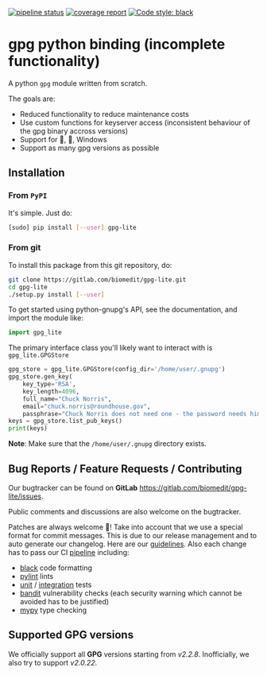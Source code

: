[![pipeline status](https://gitlab.com/biomedit/gpg-lite/badges/master/pipeline.svg)](https://gitlab.com/biomedit/gpg-lite/-/commits/master)
[![coverage report](https://gitlab.com/biomedit/gpg-lite/badges/master/coverage.svg)](https://gitlab.com/biomedit/gpg-lite/-/commits/master)
[![Code style: black](https://img.shields.io/badge/code%20style-black-000000.svg)](https://github.com/psf/black)

# gpg python binding (incomplete functionality)

A python `gpg` module written from scratch.

The goals are:
* Reduced functionality to reduce maintenance costs
* Use custom functions for keyserver access (inconsistent behaviour of
  the gpg binary accross versions)
* Support for 🐧, 🍏, Windows
* Support as many gpg versions as possible

## Installation

### From `PyPI`

It's simple. Just do:

```bash
[sudo] pip install [--user] gpg-lite
```

### From git

To install this package from this git repository, do:

```bash
git clone https://gitlab.com/biomedit/gpg-lite.git
cd gpg-lite
./setup.py install [--user]
```

To get started using python-gnupg's API, see the documentation,
and import the module like:

```python
import gpg_lite
```

The primary interface class you'll likely want to interact with is `gpg_lite.GPGStore`

```python
gpg_store = gpg_lite.GPGStore(config_dir='/home/user/.gnupg')
gpg_store.gen_key(
    key_type='RSA',
    key_length=4096,
    full_name="Chuck Norris",
	email="chuck.norris@roundhouse.gov",
	passphrase="Chuck Norris does not need one - the password needs him")
keys = gpg_store.list_pub_keys()
print(keys)
```

**Note**: Make sure that the `/home/user/.gnupg` directory exists.

## Bug Reports / Feature Requests / Contributing

Our bugtracker can be found on **GitLab** https://gitlab.com/biomedit/gpg-lite/issues. 

Public comments and discussions are also welcome on the bugtracker.

Patches are always welcome 🤗!
Take into account that we use a special format for commit messages.
This is due to our release management and to auto generate our
changelog.
Here are our [guidelines](./CONTRIBUTING.md).
Also each change has to pass our CI [pipeline](.gitlab-ci.yml)
including:

* [black](https://pypi.org/project/black/) code formatting
* [pylint](https://pylint.org/) lints
* [unit](./test/) / [integration](./integration_test/) tests
* [bandit](https://pypi.org/project/bandit/) vulnerability checks (each security warning which cannot be
  avoided has to be justified)
* [mypy](http://mypy-lang.org/) type checking

## Supported GPG versions

We officially support all **GPG** versions starting from _v2.2.8_.
Inofficially, we also try to support _v2.0.22_.
